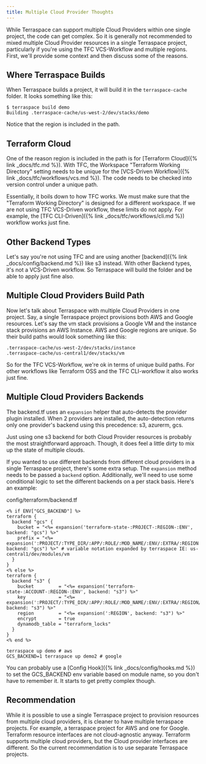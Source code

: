 ```yaml
---
title: Multiple Cloud Provider Thoughts
---
```


While Terraspace can support multiple Cloud Providers within one single project, the code can get complex.  So it is generally not recommended to mixed multiple Cloud Provider resources in a single Terraspace project, particularly if you're using the TFC VCS-Workflow and multiple regions.  First, we'll provide some context and then discuss some of the reasons.

## Where Terraspace Builds

When Terraspace builds a project, it will build it in the `terraspace-cache` folder. It looks something like this:

    $ terraspace build demo
    Building .terraspace-cache/us-west-2/dev/stacks/demo

Notice that the region is included in the path.

## Terraform Cloud

One of the reason region is included in the path is for [Terraform Cloud]({% link _docs/tfc.md %}). With TFC, the Workspace "Terraform Working Directory" setting needs to be unique for the [VCS-Driven Workflow]({% link _docs/tfc/workflows/vcs.md %}). The code needs to be checked into version control under a unique path.

Essentially, it boils down to how TFC works. We must make sure that the "Terraform Working Directory" is designed for a different workspace. If we are not using TFC VCS-Driven workflow, these limits do not apply.  For example, the [TFC CLI-Driven]({% link _docs/tfc/workflows/cli.md %}) workflow works just fine.

## Other Backend Types

Let's say you're not using TFC and are using another [backend]({% link _docs/config/backend.md %}) like s3 instead. With other Backend types, it's not a VCS-Driven workflow. So Terraspace will build the folder and be able to apply just fine also.

## Multiple Cloud Providers Build Path

Now let's talk about Terraspace with multiple Cloud Providers in one project. Say, a single Terraspace project provisions both AWS and Google resources. Let's say the vm stack provisions a Google VM and the instance stack provisions an AWS Instance.  AWS and Google regions are unique. So their build paths would look something like this:

    .terraspace-cache/us-west-2/dev/stacks/instance
    .terraspace-cache/us-central1/dev/stacks/vm

So for the TFC VCS-Workflow, we're ok in terms of unique build paths. For other workflows like Terraform OSS and the TFC CLI-workflow it also works just fine.

## Multiple Cloud Providers Backends

The backend.tf uses an `expansion` helper that auto-detects the provider plugin installed.  When 2 providers are installed, the auto-detection returns only one provider's backend using this precedence: s3, azurerm, gcs.

Just using one s3 backend for both Cloud Provider resources is probably the most straightforward approach.  Though, it does feel a little dirty to mix up the state of multiple clouds.

If you wanted to use different backends from different cloud providers in a single Terraspace project, there's some extra setup. The `expansion` method needs to be passed a `backend` option. Additionally, we'll need to use some conditional logic to set the different backends on a per stack basis. Here's an example:

config/terraform/backend.tf

```hcl
<% if ENV["GCS_BACKEND"] %>
terraform {
  backend "gcs" {
    bucket = "<%= expansion('terraform-state-:PROJECT-:REGION-:ENV', backend: "gcs") %>"
    prefix = "<%= expansion(':PROJECT/:TYPE_DIR/:APP/:ROLE/:MOD_NAME/:ENV/:EXTRA/:REGION', backend: "gcs") %>" # variable notation expanded by terraspace IE: us-central1/dev/modules/vm
  }
}
<% else %>
terraform {
  backend "s3" {
    bucket         = "<%= expansion('terraform-state-:ACCOUNT-:REGION-:ENV', backend: "s3") %>"
    key            = "<%= expansion(':PROJECT/:TYPE_DIR/:APP/:ROLE/:MOD_NAME/:ENV/:EXTRA/:REGION/terraform.tfstate', backend: "s3") %>"
    region         = "<%= expansion(':REGION', backend: "s3") %>"
    encrypt        = true
    dynamodb_table = "terraform_locks"
  }
}
<% end %>
```

    terraspace up demo # aws
    GCS_BACKEND=1 terraspace up demo2 # google

You can probably use a [Config Hook]({% link _docs/config/hooks.md %}) to set the GCS_BACKEND env variable based on module name, so you don't have to remember it. It starts to get pretty complex though.

## Recommendation

While it is possible to use a single Terraspace project to provision resources from multiple cloud providers, it is cleaner to have multiple terraspace projects. For example, a terraspace project for AWS and one for Google. Terraform resource interfaces are not cloud-agnostic anyway. Terraform supports multiple cloud providers, but the Cloud provider interfaces are different.  So the current recommendation is to use separate Terraspace projects.
